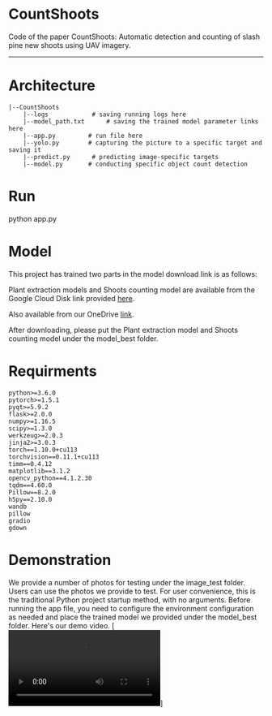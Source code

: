 # CountShoots

Code of the paper CountShoots: Automatic detection and counting of slash pine new shoots using UAV imagery.
***
# Architecture
```
|--CountShoots
    |--logs            # saving running logs here
    |--model_path.txt      # saving the trained model parameter links here
    |--app.py         # run file here
    |--yolo.py        # capturing the picture to a specific target and saving it
    |--predict.py      # predicting image-specific targets
    |--model.py       # conducting specific object count detection
```
# Run
python app.py

# Model
This project has trained two parts in the model download link is as follows: 

Plant extraction models and Shoots counting model are available from the Google Cloud Disk link provided [here](https://drive.google.com/drive/folders/1VPvSQLNZcN59cFrX5FQLsbFe32mmYggw?usp=share_link).

Also available from our OneDrive [link](https://zqy7y-my.sharepoint.com/:f:/g/personal/lin_zqy7y_onmicrosoft_com/Eop0v_JudAxBoYrpk2sMNowBpjUBVWD9E2KMLoxOQ_LWYA?e=gxIZ0t).

After downloading, please put the Plant extraction model and Shoots counting model under the model_best folder.

# Requirments
```
python>=3.6.0
pytorch>=1.5.1
pyqt>=5.9.2
flask>=2.0.0
numpy>=1.16.5
scipy>=1.3.0
werkzeug>=2.0.3
jinja2>=3.0.3
torch==1.10.0+cu113
torchvision==0.11.1+cu113
timm==0.4.12
matplotlib==3.1.2
opencv_python==4.1.2.30
tqdm==4.60.0
Pillow==8.2.0
h5py==2.10.0 
wandb 
pillow
gradio
gdown
```


# Demonstration
We provide a number of photos for testing under the image_test folder.
Users can use the photos we provide to test.
For user convenience, this is the traditional Python project startup method, with no arguments. Before running the app file, you need to configure the environment configuration as needed and place the trained model we provided under the model_best folder.
Here's our demo video.
[![Watch the video](https://user-images.githubusercontent.com/41892352/229145707-8a948a34-3da6-4114-93f2-4afa2ce2c783.mp4)]

